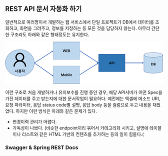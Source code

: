 ## REST API 문서 자동화 하기
일반적으로 여러명이서 개발하는 웹 서비스에서 단일 프로젝트가 DB에서 데이터를 조회하고, 화면을 그려주고, 정보를 저정하는 등 모든 것을 담당하지 않는다. 아무리 간단한 구조라도 아래와 같은 형태정도는 유지한다.

![web](https://raw.githubusercontent.com/rbwls31/rbwls31.github.io/master/images/WEB.png)

이런 구조로 처음 개발하거나 유지보수를 진행 중인 경우, 해당 API서버가 어떤 Spec을 가진 데이터를 주고 받는지에 대한 문서작업이 필요하다.
예전에는 엑셀에 메소드 URI, 요청 파라미터, 응답 status code별 설명, 응답 body 등을 컬럼으로 두고 내용을 채웠었다.  하지만 이런 방식은 아래와 같은 문제가 있다.

 - 변경이력 관리가 어렵다.
 - 가독성이 나쁘다. (비슷한 endpoint끼리 묶어서 카테고리화 시키고, 설명에  테이블이나 리스트와 같은 HTML 기반의 컨텐츠를 추가하는 등의 일이 힘들다.(

### Swagger & Spring REST Docs




<!--stackedit_data:
eyJoaXN0b3J5IjpbMTYxNzAwMDI2NCwxNzUyNzU3OTI2LC0xNz
Y2NzIyODQ4LDUwNzg5NzU3Nyw2OTcwMjc2MiwtNDgyNzk2OTMx
LC00NzYzMjg2MThdfQ==
-->
